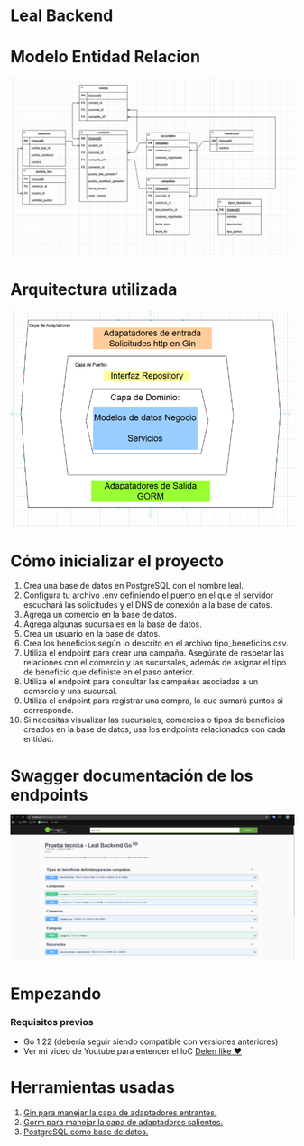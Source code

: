 # Leal Backend

# Modelo Entidad Relacion
![Texto alternativo](images/MER.PNG  "MER")

# Arquitectura utilizada
![Texto alternativo](images/Arquitectura.PNG  "Arquitectura hexagonal♥")

# Cómo inicializar el proyecto
1. Crea una base de datos en PostgreSQL con el nombre leal.
2. Configura tu archivo .env definiendo el puerto en el que el servidor escuchará las solicitudes y el DNS de conexión a la base de datos.
3. Agrega un comercio en la base de datos.
4. Agrega algunas sucursales en la base de datos.
5. Crea un usuario en la base de datos.
6. Crea los beneficios según lo descrito en el archivo tipo_beneficios.csv.
7. Utiliza el endpoint para crear una campaña. Asegúrate de respetar las relaciones con el comercio y las sucursales, además de asignar el tipo de beneficio que definiste en el paso anterior.
8. Utiliza el endpoint para consultar las campañas asociadas a un comercio y una sucursal.
9. Utiliza el endpoint para registrar una compra, lo que sumará puntos si corresponde.
10. Si necesitas visualizar las sucursales, comercios o tipos de beneficios creados en la base de datos, usa los endpoints relacionados con cada entidad.

# Swagger documentación de los endpoints
![Texto alternativo](images/Swagger.PNG  "Doc endpoints")

# Empezando
### Requisitos previos
- Go 1.22 (debería seguir siendo compatible con versiones anteriores)
- Ver mi video de Youtube para entender el loC <a HREF="https://www.youtube.com/watch?v=DKS--Wnxd1k"> Delen like ♥ </a>

# Herramientas usadas
1. <a HREF="https://github.com/gin-gonic/gin">Gin para manejar la capa de adaptadores entrantes. </a>
2. <a HREF="https://gorm.io/index.html"> Gorm para manejar la capa de adaptadores salientes. </a>
3. <a HREF="https://gorm.io/docs/connecting_to_the_database.html#PostgreSQL"> PostgreSQL como base de datos. </a>
